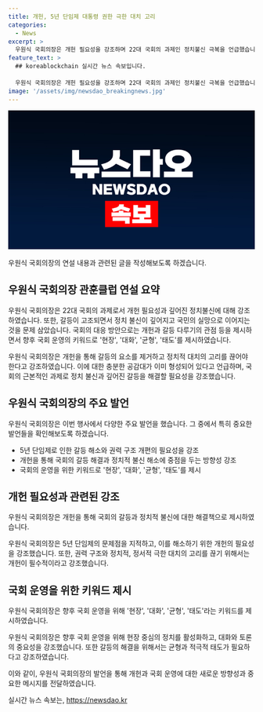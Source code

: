 ```yaml
---
title: 개헌, 5년 단임제 대통령 권한 극한 대치 고리
categories:
  - News
excerpt: >
  우원식 국회의장은 개헌 필요성을 강조하며 22대 국회의 과제인 정치불신 극복을 언급했습니다. 국회가 갈등을 다루는 관점과 국회 운영의 키워드를 제시했는데, 현장 중시, 대화와 토론 활성화, 균형 유지, 사회적 대화 활성화를 강조했습니다. 이에 대해 우원식 국회의장은 사회적 공감대와 권력 구조 개헌의 필요성을 강조하며, 22대 국회가 직면한 도전으로 정치불신 극복을 강조했습니다. 현장 중시, 대화와 토론 활성화, 균형 유지, 사회적 대화 활성화를 중시하여 국회 운영을 감당하겠다고 밝혔습니다.
feature_text: >
  ## koreablockchain 실시간 뉴스 속보입니다.

  우원식 국회의장은 개헌 필요성을 강조하며 22대 국회의 과제인 정치불신 극복을 언급했습니다. 국회가 갈등을 다루는 관점과 국회 운영의 키워드를 제시했는데, 현장 중시, 대화와 토론 활성화, 균형 유지, 사회적 대화 활성화를 강조했습니다. 이에 대해 우원식 국회의장은 사회적 공감대와 권력 구조 개헌의 필요성을 강조하며, 22대 국회가 직면한 도전으로 정치불신 극복을 강조했습니다. 현장 중시, 대화와 토론 활성화, 균형 유지, 사회적 대화 활성화를 중시하여 국회 운영을 감당하겠다고 밝혔습니다.
image: '/assets/img/newsdao_breakingnews.jpg'
---
```


<p><img src="/assets/img/newsdao_breakingnews.jpg" alt="koreablockchain 속보" /></p>

<p>우원식 국회의장의 연설 내용과 관련된 글을 작성해보도록 하겠습니다. </p>

<h2 data-ke-size="size26">우원식 국회의장 관훈클럽 연설 요약</h2>

<p>우원식 국회의장은 22대 국회의 과제로서 개헌 필요성과 깊어진 정치불신에 대해 강조하였습니다. 또한, 갈등이 고조되면서 정치 불신이 깊어지고 국민의 실망으로 이어지는 것을 문제 삼았습니다. 국회의 대응 방안으로는 개헌과 갈등 다루기의 관점 등을 제시하면서 향후 국회 운영의 키워드로 '현장', '대화', '균형', '태도'를 제시하였습니다. </p>

<p data-ke-size="size16">우원식 국회의장은 개헌을 통해 갈등의 요소를 제거하고 정치적 대치의 고리를 끊어야 한다고 강조하였습니다. 이에 대한 충분한 공감대가 이미 형성되어 있다고 언급하며, 국회의 근본적인 과제로 정치 불신과 깊어진 갈등을 해결할 필요성을 강조했습니다.</p>

<h2 data-ke-size="size26">우원식 국회의장의 주요 발언</h2>

<p>우원식 국회의장은 이번 행사에서 다양한 주요 발언을 했습니다. 그 중에서 특히 중요한 발언들을 확인해보도록 하겠습니다.</p>

<ul>
  <li>5년 단임제로 인한 갈등 해소와 권력 구조 개편의 필요성을 강조</li>
  <li>개헌을 통해 국회의 갈등 해결과 정치적 불신 해소에 중점을 두는 방향성 강조</li>
  <li>국회의 운영을 위한 키워드로 '현장', '대화', '균형', '태도'를 제시</li>
</ul>

<h2 data-ke-size="size26">개헌 필요성과 관련된 강조</h2>

<p>우원식 국회의장은 개헌을 통해 국회의 갈등과 정치적 불신에 대한 해결책으로 제시하였습니다.</p>

<p data-ke-size="size16">우원식 국회의장은 5년 단임제의 문제점을 지적하고, 이를 해소하기 위한 개헌의 필요성을 강조했습니다. 또한, 권력 구조와 정치적, 정서적 극한 대치의 고리를 끊기 위해서는 개헌이 필수적이라고 강조했습니다.</p>

<h2 data-ke-size="size26">국회 운영을 위한 키워드 제시</h2>

<p>우원식 국회의장은 향후 국회 운영을 위해 '현장', '대화', '균형', '태도'라는 키워드를 제시하였습니다.</p>

<p data-ke-size="size16">우원식 국회의장은 향후 국회 운영을 위해 현장 중심의 정치를 활성화하고, 대화와 토론의 중요성을 강조했습니다. 또한 갈등의 해결을 위해서는 균형과 적극적 태도가 필요하다고 강조하였습니다.</p>

<p>이와 같이, 우원식 국회의장의 발언을 통해 개헌과 국회 운영에 대한 새로운 방향성과 중요한 메시지를 전달하였습니다.</p>
실시간 뉴스 속보는, <a href="https://newsdao.kr" rel="dofollow">https://newsdao.kr</a>


